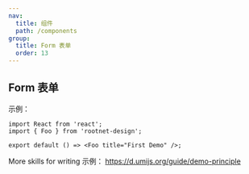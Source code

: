 ```yaml
---
nav:
  title: 组件
  path: /components
group:
  title: Form 表单
  order: 13
---
```


## Form 表单

示例：

```tsx
import React from 'react';
import { Foo } from 'rootnet-design';

export default () => <Foo title="First Demo" />;
```

More skills for writing 示例： https://d.umijs.org/guide/demo-principle
